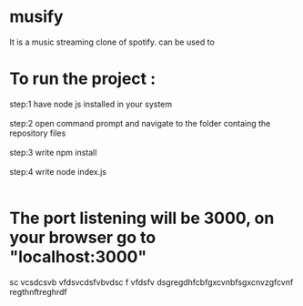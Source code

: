 # musify
It is a music streaming clone of spotify.
can be used to 

# To run the project :
 step:1 have node js installed in your system <br><br>
 step:2 open command prompt and navigate to the folder containg the repository files<br><br>
 step:3 write npm install<br><br>
 step:4 write node index.js<br><br>

 # The port listening will be 3000, on your browser go to "localhost:3000" 
sc vcsdcsvb vfdsvcdsfvbvdsc f vfdsfv dsgregdhfcbfgxcvnbfsgxcnvzgfcvnf regthnftreghrdf